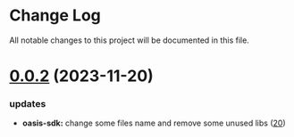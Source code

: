 
# Change Log

All notable changes to this project will be documented in this file.

# [0.0.2](https://github.com/okx/go-wallet-sdk) (2023-11-20)

### updates

- **oasis-sdk:** change some files name and remove some unused libs ([20](https://github.com/okx/go-wallet-sdk/pull/20))
